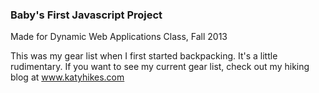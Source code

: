 ### Baby's First Javascript Project

Made for Dynamic Web Applications Class, Fall 2013

This was my gear list when I first started backpacking. It's a little rudimentary. If you want to see my current gear list, check out my hiking blog at www.katyhikes.com
